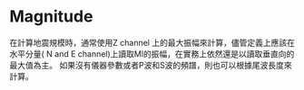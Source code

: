 # Magnitude

在計算地震規模時，通常使用Z channel 上的最大振幅來計算，儘管定義上應該在水平分量\( N and E channel\)上讀取Ml的振幅，在實務上依然還是以讀取垂直向的最大值為主。 如果沒有儀器參數或者P波和S波的頻譜，則也可以根據尾波長度來計算。



